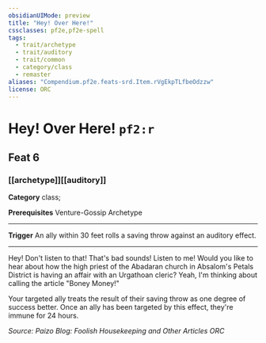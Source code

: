 ```yaml
---
obsidianUIMode: preview
title: "Hey! Over Here!"
cssclasses: pf2e,pf2e-spell
tags:
  - trait/archetype
  - trait/auditory
  - trait/common
  - category/class
  - remaster
aliases: "Compendium.pf2e.feats-srd.Item.rVgEkpTLfbeOdzzw"
license: ORC
---
```

# Hey! Over Here! `pf2:r`
## Feat 6
### [[archetype]][[auditory]]

**Category** class; 



**Prerequisites** Venture-Gossip Archetype
* * *
**Trigger** An ally within 30 feet rolls a saving throw against an auditory effect.

* * *

Hey! Don't listen to that! That's bad sounds! Listen to me! Would you like to hear about how the high priest of the Abadaran church in Absalom's Petals District is having an affair with an Urgathoan cleric? Yeah, I'm thinking about calling the article "Boney Money!"

Your targeted ally treats the result of their saving throw as one degree of success better. Once an ally has been targeted by this effect, they're immune for 24 hours.

*Source: Paizo Blog: Foolish Housekeeping and Other Articles*
*ORC*